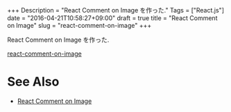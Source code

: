 +++
Description = "React Comment on Image を作った."
Tags = ["React.js"]
date = "2016-04-21T10:58:27+09:00"
draft = true
title = "React Comment on Image"
slug = "react-comment-on-image"
+++

React Comment on Image を作った.

<!--more-->

[react-comment-on-image](https://github.com/Rudolph-Miller/react-comment-on-image)

# See Also

- [React Comment on Image](https://github.com/Rudolph-Miller/react-comment-on-image)
